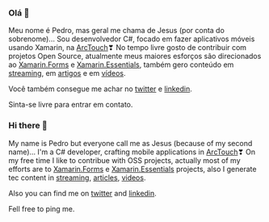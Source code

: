 ### Olá 👋

Meu nome é Pedro, mas geral me chama de Jesus (por conta do sobrenome)... Sou desenvolvedor C#, focado em fazer aplicativos móveis usando Xamarin, na [ArcTouch](https://arctouch.com/)❣ No tempo livre gosto de contribuir com projetos Open Source, atualmente meus maiores esforços são direcionados ao [Xamarin.Forms](https://github.com/xamarin/xamarin.forms) e [Xamarin.Essentials](https://github.com/xamarin/essentials), também gero conteúdo em [streaming](https://www.twitch.tv/jesopas), em [artigos](https://medium.com/@pedro_jesus) e em [vídeos](https://www.youtube.com/pedrojesus).

Você também consegue me achar no [twitter](https://twitter.com/pj_souz) e [linkedin](https://www.linkedin.com/in/pedro-jesus-61464291/). 

Sinta-se livre para entrar em contato.


### Hi there 👋

My name is Pedro but everyone call me as Jesus (because of my second name)... I'm a C# developer, crafting mobile applications in [ArcTouch](https://arctouch.com/)❣ On my free time I like to contribue with OSS projects, actually most of my efforts are to [Xamarin.Forms](https://github.com/xamarin/xamarin.forms) e [Xamarin.Essentials](https://github.com/xamarin/essentials) projects, also I generate tec content in [streaming](https://www.twitch.tv/jesopas), [articles](https://medium.com/@pedro_jesus), [videos](https://www.youtube.com/pedrojesus).

Also you can find me on [twitter](https://twitter.com/pj_souz) and [linkedin](https://www.linkedin.com/in/pedro-jesus-61464291/).

Fell free to ping me.

<!--
**pictos/pictos** is a ✨ _special_ ✨ repository because its `README.md` (this file) appears on your GitHub profile.

Here are some ideas to get you started:

- 🔭 I’m currently working on ...
- 🌱 I’m currently learning ...
- 👯 I’m looking to collaborate on ...
- 🤔 I’m looking for help with ...
- 💬 Ask me about ...
- 📫 How to reach me: ...
- 😄 Pronouns: ...
- ⚡ Fun fact: ...
-->
